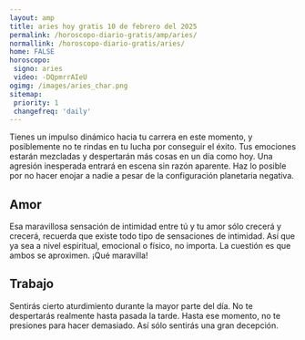 ```yaml
---
layout: amp
title: aries hoy gratis 10 de febrero del 2025 
permalink: /horoscopo-diario-gratis/amp/aries/
normallink: /horoscopo-diario-gratis/aries/
home: FALSE
horoscopo:
 signo: aries
 video: -DQpmrrAIeU
ogimg: /images/aries_char.png
sitemap:
 priority: 1
 changefreq: 'daily'
---
```



Tienes un impulso dinámico hacia tu carrera en este momento, y posiblemente no te rindas en tu lucha por conseguir el éxito. Tus emociones estarán mezcladas y despertarán más cosas en un día como hoy. Una agresión inesperada entrará en escena sin razón aparente. Haz lo posible por no hacer enojar a nadie a pesar de la configuración planetaria negativa.

## Amor

Esa maravillosa sensación de intimidad entre tú y tu amor sólo crecerá y crecerá, recuerda que existe todo tipo de sensaciones de intimidad. Así que ya sea a nivel espiritual, emocional o físico, no importa. La cuestión es que ambos se aproximen. ¡Qué maravilla!

## Trabajo

Sentirás cierto aturdimiento durante la mayor parte del día. No te despertarás realmente hasta pasada la tarde. Hasta ese momento, no te presiones para hacer demasiado. Así sólo sentirás una gran decepción.